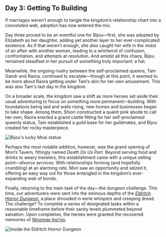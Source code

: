 ## Day 3: Getting To Building

If marriages weren’t enough to tangle the kingdom’s relationship chart into a convoluted web, adoption has now entered the mix.

Day three proved to be an eventful one for Bijou—first, she was adopted by Elizabeth as her daughter, adding yet another layer to her ever-complicated existence. As if that weren’t enough, she also caught her wife in the midst of an affair with another woman, leading to a whirlwind of confusion, confrontation, and attempts at resolution. And amidst all this chaos, Bijou remained steadfast in her pursuit of something truly important: a hat.

Meanwhile, the ongoing rivalry between the self-proclaimed queens, Tam Gandr and Raora, continued to escalate—though at this point, it seemed to be more about Raora getting under Tam’s skin for her own amusement. This was also Tam's last day in the kingdom.

On a broader scale, the kingdom saw a shift as more heroes set aside their usual adventuring to focus on something more permanent—building. With foundations being laid and walls rising, new homes and businesses began to take shape. Among them, Shiori constructed a quaint pink abode to call her own, Raora erected a grand castle fitting for her self-proclaimed queenly status, Tam established a guild base for her guildmates, and Bijou created her rocky masterpiece.

![Bijou's lucky Moai statue](images-opt/moai.webp)

Perhaps the most notable addition, however, was the grand opening of Mori’s Tavern, fittingly named *Death Do Us Part*. Beyond serving food and drinks to weary travelers, this establishment came with a unique selling point—*divorce services*. With relationships forming (and hopefully crumbling) at an alarming rate, Mori saw an opportunity and seized it, offering an easy way out for those entangled in the kingdom’s ever-expanding web of bonds.

Finally, returning to the main task of the day—the dungeon challenge. This time, our adventurers were sent into the ominous depths of the [*Eldritch Horror Dungeon*](https://x.com/hololive_En/status/1830787800968638636), a place shrouded in eerie whispers and creeping dread. The challenge? To complete a series of designated tasks within a reasonable timeframe before their sanity levels plummeted beyond salvation. Upon completion, the heroes were granted the recovered memories of [*Ninomae Ina’nis*](https://www.youtube.com/watch?v=QE5Ow4L1Zt8).

![Inside the Eldritch Horror Dungeon](images-opt/ina-dungeon.webp)
